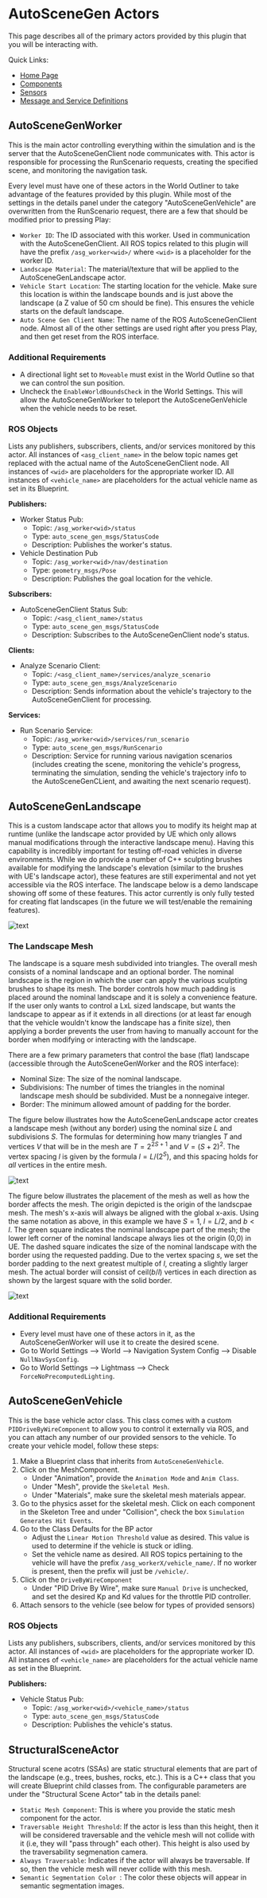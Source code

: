 # AutoSceneGen Actors

This page describes all of the primary actors provided by this plugin that you will be interacting with.

Quick Links:
- [Home Page](https://github.com/tsender/AutomaticSceneGeneration)
- [Components](components.md)
- [Sensors](sensors.md)
- [Message and Service Definitions](https://github.com/tsender/auto_scene_gen/blob/main/documentation/msg_and_srv_reference.md)

## AutoSceneGenWorker

This is the main actor controlling everything within the simulation and is the server that the AutoSceneGenClient node communicates with. This actor is responsible for processing the RunScenario requests, creating the specified scene, and monitoring the navigation task.

Every level must have one of these actors in the World Outliner to take advantage of the features provided by this plugin. While most of the settings in the details panel under the category "AutoSceneGenVehicle" are overwritten from the RunScenario request, there are a few that should be modified prior to pressing Play:
* `Worker ID`: The ID associated with this worker. Used in communication with the AutoSceneGenClient. All ROS topics related to this plugin will have the prefix `/asg_worker<wid>/` where `<wid>` is a placeholder for the worker ID.
* `Landscape Material`: The material/texture that will be applied to the AutoSceneGenLandscape actor.
* `Vehicle Start Location`: The starting location for the vehicle. Make sure this location is within the landscape bounds and is just above the landscape (a Z value of 50 cm should be fine). This ensures the vehicle starts on the default landscape.
* `Auto Scene Gen Client Name`: The name of the ROS AutoSceneGenClient node.
Almost all of the other settings are used right after you press Play, and then get reset from the ROS interface.

### Additional Requirements
* A directional light set to `Moveable` must exist in the World Outline so that we can control the sun position.
* Uncheck the `EnableWorldBoundsCheck` in the World Settings. This will allow the AutoSceneGenWorker to teleport the AutoSceneGenVehicle when the vehicle needs to be reset.

### ROS Objects

Lists any publishers, subscribers, clients, and/or services monitored by this actor. All instances of `<asg_client_name>` in the below topic names get replaced with the actual name of the AutoSceneGenClient node. All instances of `<wid>` are placeholders for the appropriate worker ID. All instances of `<vehicle_name>` are placeholders for the actual vehicle name as set in its Blueprint.

**Publishers:**
- Worker Status Pub:
  - Topic: `/asg_worker<wid>/status`
  - Type: `auto_scene_gen_msgs/StatusCode`
  - Description: Publishes the worker's status.
- Vehicle Destination Pub
  - Topic: `/asg_worker<wid>/nav/destination`
  - Type: `geometry_msgs/Pose`
  - Description: Publishes the goal location for the vehicle.

**Subscribers:**
- AutoSceneGenClient Status Sub:
  - Topic: `/<asg_client_name>/status`
  - Type: `auto_scene_gen_msgs/StatusCode`
  - Description: Subscribes to the AutoSceneGenClient node's status.
 
**Clients:**
- Analyze Scenario Client:
  - Topic: `/<asg_client_name>/services/analyze_scenario`
  - Type: `auto_scene_gen_msgs/AnalyzeScenario`
  - Description: Sends information about the vehicle's trajectory to the AutoSceneGenClient for processing.
 
**Services:**
- Run Scenario Service:
  - Topic: `/asg_worker<wid>/services/run_scenario`
  - Type: `auto_scene_gen_msgs/RunScenario`
  - Description: Service for running various navigation scenarios (includes creating the scene, monitoring the vehicle's progress, terminating the simulation, sending the vehicle's trajectory info to the AutoSceneGenCLient, and awaiting the next scenario request).

## AutoSceneGenLandscape

This is a custom landscape actor that allows you to modify its height map at runtime (unlike the landscape actor provided by UE which only allows manual modifications through the interactive landscape menu). Having this capability is incredibly important for testing off-road vehicles in diverse environments. While we do provide a number of C++ sculpting brushes available for modifying the landscape's elevation (similar to the brushes with UE's landscape actor), these features are still experimental and not yet accessible via the ROS interface. The landscape below is a demo landscape showing off some of these features. This actor currently is only fully tested for creating flat landscapes (in the future we will test/enable the remaining features).

![text](AutoSceneGenLandscape_Demo.PNG)

### The Landscape Mesh
The landscape is a square mesh subdivided into triangles. The overall mesh consists of a nominal landscape and an optional border. The nominal landscape is the region in which the user can apply the various sculpting brushes to shape its mesh. The border controls how much padding is placed around the nominal landscape and it is solely a convenience feature. If the user only wants to control a LxL sized landscape, but wants the landscape to appear as if it extends in all directions (or at least far enough that the vehicle wouldn't know the landscape has a finite size), then applying a border prevents the user from having to manually account for the border when modifying or interacting with the landscape.

There are a few primary parameters that control the base (flat) landscape (accessible through the AutoSceneGenWorker and the ROS interface):
- Nominal Size: The size of the nominal landscape.
- Subdivisions: The number of times the triangles in the nominal landscape mesh should be subdivided. Must be a nonnegaive integer.
- Border: The minimum allowed amount of padding for the border.

The figure below illustrates how the AutoSceneGenLandscape actor creates a landscape mesh (without any border) using the nominal size $L$ and subdivisions $S$. The formulas for determining how many triangles $T$ and vertices $V$ that will be in the mesh are $T = 2^{2S+1}$  and $V = (S+2)^2$. The vertex spacing $l$ is given by the formula $l = L/(2^S)$, and this spacing holds for *all* vertices in the entire mesh.

![text](AutoSceneGenLandscape_Subdivisions.PNG)

The figure below illustrates the placement of the mesh as well as how the border affects the mesh. The origin depicted is the origin of the landscpae mesh. The mesh's x-axis will always be aligned with the global x-axis. Using the same notation as above, in this example we have $S=1$, $l = L/2$, and $b < l$. The green square indicates the nominal landscape part of the mesh; the lower left corner of the nominal landscape always lies ot the origin (0,0) in UE. The dashed square indicates the size of the nominal landscape with the border using the requested padding. Due to the vertex spacing $s$, we set the border padding to the next greatest multiple of $l$, creating a slightly larger mesh. The actual border will consist of $\text{ceil}(b/l)$ vertices in each direction as shown by the largest square with the solid border.

![text](AutoSceneGenLandscape_Example.PNG)

### Additional Requirements
- Every level must have one of these actors in it, as the AutoSceneGenWorker will use it to create the desired scene.
- Go to World Settings --> World --> Navigation System Config --> Disable `NullNavSysConfig`.
- Go to World Settings --> Lightmass --> Check `ForceNoPrecomputedLighting`.

## AutoSceneGenVehicle

This is the base vehicle actor class. This class comes with a custom `PIDDriveByWireComponent` to allow you to control it externally via ROS, and you can attach any number of our provided sensors to the vehicle. To create your vehicle model, follow these steps:
1. Make a Blueprint class that inherits from `AutoSceneGenVehicle`.
2. Click on the MeshComponent.
   - Under "Animation", provide the `Animation Mode` and `Anim Class`.
   - Under "Mesh", provide the `Skeletal Mesh`.
   - Under "Materials", make sure the skeletal mesh materials appear.
3. Go to the physics asset for the skeletal mesh. Click on each component in the Skeleton Tree and under "Collision", check the box `Simulation Generates Hit Events`.
4. Go to the Class Defaults for the BP actor
   - Adjust the `Linear Motion Threshold` value as desired. This value is used to determine if the vehicle is stuck or idling.
   - Set the vehicle name as desired. All ROS topics pertaining to the vehicle will have the prefix `/asg_workerX/vehicle_name/`. If no worker is present, then the prefix will just be `/vehicle/`.
6. Click on the `DriveByWireComponent`
   - Under "PID Drive By Wire", make sure `Manual Drive` is unchecked, and set the desired Kp and Kd values for the throttle PID controller.
7. Attach sensors to the vehicle (see below for types of provided sensors)

### ROS Objects

Lists any publishers, subscribers, clients, and/or services monitored by this actor. All instances of `<wid>` are placeholders for the appropriate worker ID. All instances of `<vehicle_name>` are placeholders for the actual vehicle name as set in the Blueprint.

**Publishers:**
- Vehicle Status Pub:
  - Topic: `/asg_worker<wid>/<vehicle_name>/status`
  - Type: `auto_scene_gen_msgs/StatusCode`
  - Description: Publishes the vehicle's status.


## StructuralSceneActor

Structural scene acotrs (SSAs) are static structural elements that are part of the landscape (e.g., trees, bushes, rocks, etc.). This is a C++ class that you will create Blueprint child classes from. The configurable parameters are under the "Structural Scene Actor" tab in the details panel:
- `Static Mesh Component`: This is where you provide the static mesh component for the actor.
- `Traversable Height Threshold`: If the actor is less than this height, then it will be considered traversable and the vehicle mesh will not collide with it (i.e, they will "pass through" each other). This height is also used by the traversability segmenation camera.
- `Always Traversable`: Indicates if the actor will always be traversable. If so, then the vehicle mesh will never collide with this mesh.
- `Semantic Segmentation Color `: The color these objects will appear in semantic segmentation images.

